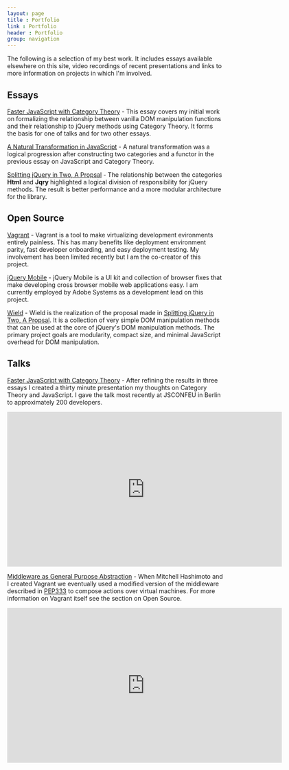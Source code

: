 ```yaml
---
layout: page
title : Portfolio
link : Portfolio
header : Portfolio
group: navigation
---
```


The following is a selection of my best work. It includes essays available elsewhere on this site, video recordings of recent presentations and links to more information on projects in which I'm involved.

## Essays

[Faster JavaScript with Category Theory](/2012/02/09/faster-javascript-through-category-theory/) - This essay covers my initial work on formalizing the relationship between vanilla DOM manipulation functions and their relationship to jQuery methods using Category Theory. It forms the basis for one of talks and for two other essays.

[A Natural Transformation in JavaScript](/2012/03/22/a-natural-transformation-in-javascript/) - A natural transformation was a logical progression after constructing two categories and a functor in the previous essay on JavaScript and Category Theory.

[Splitting jQuery in Two, A Propsal](/2012/07/19/splitting-jquery-in-two-a-proposal/) - The relationship between the categories <b>Html</b> and <b>Jqry</b> highlighted a logical division of responsibility for jQuery methods. The result is better performance and a more modular architecture for the library.

## Open Source

[Vagrant](http://vagrantup.com) - Vagrant is a tool to make virtualizing development evironments entirely painless. This has many benefits like deployment environment parity, fast developer onboarding, and easy deployment testing. My involvement has been limited recently but I am the co-creator of this project.

[jQuery Mobile](http://jquerymobile.com) - jQuery Mobile is a UI kit and collection of browser fixes that make developing cross browser mobile web applications easy. I am currently employed by Adobe Systems as a development lead on this project.

[Wield](https://github.com/johnbender/wield) - Wield is the realization of the proposal made in [Splitting jQuery in Two, A Propsal](/2012/07/19/splitting-jquery-in-two-a-proposal/). It is a collection of very simple DOM manipulation methods that can be used at the core of jQuery's DOM manipulation methods. The primary project goals are modularity, compact size, and minimal JavaScript overhead for DOM manipulation.

## Talks

[Faster JavaScript with Category Theory](/2012/08/26/presentation-faster-javascript-through-category-theory/) - After refining the results in three essays I created a thirty minute presentation my thoughts on Category Theory and JavaScript. I gave the talk most recently at JSCONFEU in Berlin to approximately 200 developers.

<iframe width="640" height="360" src="http://www.youtube.com/embed/PtD-WKSC6ak" frameborder="0" allowfullscreen></iframe>

[Middleware as General Purpose Abstraction](/2012/04/28/middleware-as-a-general-purpose-abstraction/) - When Mitchell Hashimoto and I created Vagrant we eventually used a modified version of the middleware described in [PEP333](http://www.python.org/dev/peps/pep-0333/) to compose actions over virtual machines. For more information on Vagrant itself see the section on Open Source.

<iframe width="640" height="360" src="http://www.youtube.com/embed/fcNaiP5tea0" frameborder="0" allowfullscreen></iframe>


